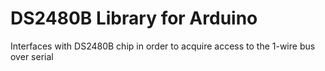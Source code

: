 DS2480B Library for Arduino
=======================

Interfaces with DS2480B chip in order
to acquire access to the 1-wire bus over
serial